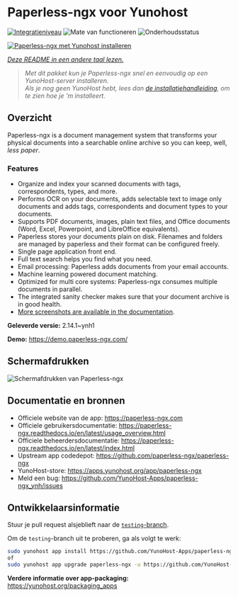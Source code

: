 <!--
NB: Deze README is automatisch gegenereerd door <https://github.com/YunoHost/apps/tree/master/tools/readme_generator>
Hij mag NIET handmatig aangepast worden.
-->

# Paperless-ngx voor Yunohost

[![Integratieniveau](https://apps.yunohost.org/badge/integration/paperless-ngx)](https://ci-apps.yunohost.org/ci/apps/paperless-ngx/)
![Mate van functioneren](https://apps.yunohost.org/badge/state/paperless-ngx)
![Onderhoudsstatus](https://apps.yunohost.org/badge/maintained/paperless-ngx)

[![Paperless-ngx met Yunohost installeren](https://install-app.yunohost.org/install-with-yunohost.svg)](https://install-app.yunohost.org/?app=paperless-ngx)

*[Deze README in een andere taal lezen.](./ALL_README.md)*

> *Met dit pakket kun je Paperless-ngx snel en eenvoudig op een YunoHost-server installeren.*  
> *Als je nog geen YunoHost hebt, lees dan [de installatiehandleiding](https://yunohost.org/install), om te zien hoe je 'm installeert.*

## Overzicht

Paperless-ngx is a document management system that transforms your physical documents into a searchable online archive so you can keep, well, *less paper*.

### Features

* Organize and index your scanned documents with tags, correspondents, types, and more.
* Performs OCR on your documents, adds selectable text to image only documents and adds tags, correspondents and document types to your documents.
* Supports PDF documents, images, plain text files, and Office documents (Word, Excel, Powerpoint, and LibreOffice equivalents).
* Paperless stores your documents plain on disk. Filenames and folders are managed by paperless and their format can be configured freely.
* Single page application front end.
* Full text search helps you find what you need.
* Email processing: Paperless adds documents from your email accounts.
* Machine learning powered document matching.
* Optimized for multi core systems: Paperless-ngx consumes multiple documents in parallel.
* The integrated sanity checker makes sure that your document archive is in good health.
* [More screenshots are available in the documentation](https://paperless-ngx.readthedocs.io/en/latest/screenshots.html).


**Geleverde versie:** 2.14.1~ynh1

**Demo:** <https://demo.paperless-ngx.com/>

## Schermafdrukken

![Schermafdrukken van Paperless-ngx](./doc/screenshots/documents-wchrome-dark.png)

## Documentatie en bronnen

- Officiele website van de app: <https://paperless-ngx.com>
- Officiele gebruikersdocumentatie: <https://paperless-ngx.readthedocs.io/en/latest/usage_overview.html>
- Officiele beheerdersdocumentatie: <https://paperless-ngx.readthedocs.io/en/latest/index.html>
- Upstream app codedepot: <https://github.com/paperless-ngx/paperless-ngx>
- YunoHost-store: <https://apps.yunohost.org/app/paperless-ngx>
- Meld een bug: <https://github.com/YunoHost-Apps/paperless-ngx_ynh/issues>

## Ontwikkelaarsinformatie

Stuur je pull request alsjeblieft naar de [`testing`-branch](https://github.com/YunoHost-Apps/paperless-ngx_ynh/tree/testing).

Om de `testing`-branch uit te proberen, ga als volgt te werk:

```bash
sudo yunohost app install https://github.com/YunoHost-Apps/paperless-ngx_ynh/tree/testing --debug
of
sudo yunohost app upgrade paperless-ngx -u https://github.com/YunoHost-Apps/paperless-ngx_ynh/tree/testing --debug
```

**Verdere informatie over app-packaging:** <https://yunohost.org/packaging_apps>
